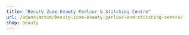 ```yaml
---
title: "Beauty Zone Beauty Parlour & Stitching Centre"
url: /odanavattom/beauty-zone-beauty-parlour-and-stitching-centre/
shop: beauty
---
```

